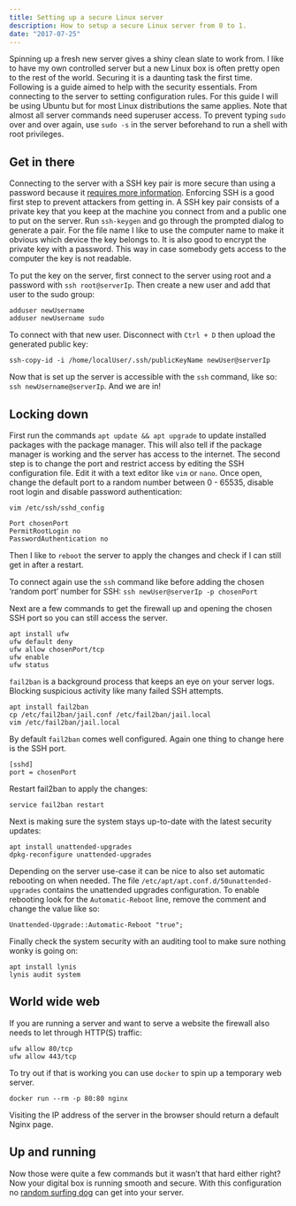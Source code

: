 ```yaml
---
title: Setting up a secure Linux server
description: How to setup a secure Linux server from 0 to 1.
date: "2017-07-25"
---
```


Spinning up a fresh new server gives a shiny clean slate to work from. I like to have my own controlled server but a new Linux box is often pretty open to the rest of the world. Securing it is a daunting task the first time. Following is a guide aimed to help with the security essentials. From connecting to the server to setting configuration rules. For this guide I will be using Ubuntu but for most Linux distributions the same applies. Note that almost all server commands need superuser access. To prevent typing `sudo` over and over again, use `sudo -s` in the server beforehand to run a shell with root privileges.

## Get in there
Connecting to the server with a SSH key pair is more secure than using a password because it [requires more information](https://security.stackexchange.com/a/3898). Enforcing SSH is a good first step to prevent attackers from getting in. A SSH key pair consists of a private key that you keep at the machine you connect from and a public one to put on the server. Run `ssh-keygen` and go through the prompted dialog to generate a pair. For the file name I like to use the computer name to make it obvious which device the key belongs to. It is also good to encrypt the private key with a password. This way in case somebody gets access to the computer the key is not readable.

To put the key on the server, first connect to the server using root and a password with `ssh root@serverIp`. Then create a new user and add that user to the sudo group:

```
adduser newUsername
adduser newUsername sudo
```

To connect with that new user. Disconnect with `Ctrl + D` then upload the generated public key:
```
ssh-copy-id -i /home/localUser/.ssh/publicKeyName newUser@serverIp
```

Now that is set up the server is accessible with the `ssh` command, like so: `ssh newUsername@serverIp`. And we are in!

## Locking down
First run the commands `apt update && apt upgrade` to update installed packages with the package manager. This will also tell if the package manager is working and the server has access to the internet. The second step is to change the port and restrict access by editing the SSH configuration file. Edit it with a text editor like `vim` or `nano`. Once open, change the default port to a random number between 0 - 65535, disable root login and disable password authentication:
```
vim /etc/ssh/sshd_config

Port chosenPort
PermitRootLogin no
PasswordAuthentication no
```

Then I like to `reboot` the server to apply the changes and check if I can still get in after a restart.

To connect again use the `ssh` command like before adding the chosen ‘random port’ number for SSH:
`ssh newUser@serverIp -p chosenPort`

Next are a few commands to get the firewall up and opening the chosen SSH port so you can still access the server.
```
apt install ufw
ufw default deny
ufw allow chosenPort/tcp
ufw enable
ufw status
```

`fail2ban` is a background process that keeps an eye on your server logs. Blocking suspicious activity like many failed SSH attempts.
```
apt install fail2ban
cp /etc/fail2ban/jail.conf /etc/fail2ban/jail.local
vim /etc/fail2ban/jail.local
```

By default `fail2ban` comes well configured. Again one thing to change here is the SSH port.
```
[sshd]
port = chosenPort
```

Restart fail2ban to apply the changes:
```
service fail2ban restart
```

Next is making sure the system stays up-to-date with  the latest security updates:
```
apt install unattended-upgrades
dpkg-reconfigure unattended-upgrades
```

Depending on the server use-case it can be nice to also set automatic rebooting on when needed. The file `/etc/apt/apt.conf.d/50unattended-upgrades` contains the unattended upgrades configuration. To enable rebooting look for the `Automatic-Reboot` line, remove the comment and change the value like so:
```
Unattended-Upgrade::Automatic-Reboot "true";
```

Finally check the system security with an auditing tool to make sure nothing wonky is going on:
```
apt install lynis
lynis audit system
```

## World wide web
If you are running a server and want to serve a website the firewall also needs to let through HTTP(S) traffic:

```
ufw allow 80/tcp
ufw allow 443/tcp
```

To try out if that is working you can use `docker` to spin up a temporary web server.
```
docker run --rm -p 80:80 nginx
```

Visiting the IP address of the server in the browser should return a default Nginx page.

## Up and running
Now those were quite a few commands but it wasn’t that hard either right? Now your digital box is running smooth and secure. With this configuration no [random surfing dog](https://en.wikipedia.org/wiki/On_the_Internet,_nobody_knows_you're_a_dog) can get into your server.
